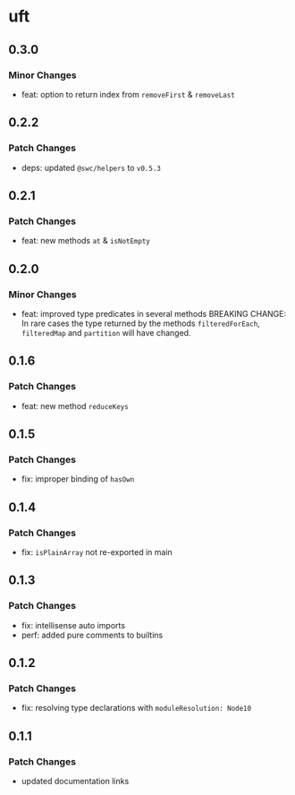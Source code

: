 # uft

## 0.3.0

### Minor Changes

- feat: option to return index from `removeFirst` & `removeLast`

## 0.2.2

### Patch Changes

- deps: updated `@swc/helpers` to `v0.5.3`

## 0.2.1

### Patch Changes

- feat: new methods `at` & `isNotEmpty`

## 0.2.0

### Minor Changes

- feat: improved type predicates in several methods
  BREAKING CHANGE: In rare cases the type returned by the methods `filteredForEach`, `filteredMap` and `partition` will have changed.

## 0.1.6

### Patch Changes

- feat: new method `reduceKeys`

## 0.1.5

### Patch Changes

- fix: improper binding of `hasOwn`

## 0.1.4

### Patch Changes

- fix: `isPlainArray` not re-exported in main

## 0.1.3

### Patch Changes

- fix: intellisense auto imports
- perf: added pure comments to builtins

## 0.1.2

### Patch Changes

- fix: resolving type declarations with `moduleResolution: Node10`

## 0.1.1

### Patch Changes

- updated documentation links
